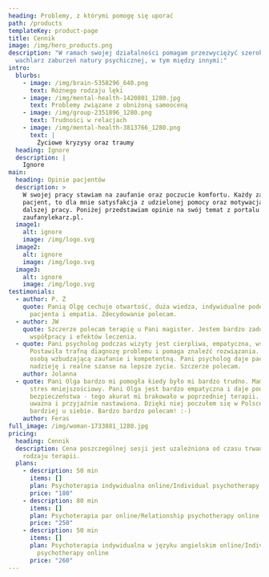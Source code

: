 ```yaml
---
heading: Problemy, z którymi pomogę się uporać
path: /products
templateKey: product-page
title: Cennik
image: /img/hero_products.png
description: "W ramach swojej działalności pomagam przezwyciężyć szeroki
  wachlarz zaburzeń natury psychicznej, w tym między innymi:"
intro:
  blurbs:
    - image: /img/brain-5358296_640.png
      text: Różnego rodzaju lęki
    - image: /img/mental-health-1420801_1280.jpg
      text: Problemy związane z obniżoną samooceną
    - image: /img/group-2351896_1280.png
      text: Trudności w relacjach
    - image: /img/mental-health-3813766_1280.png
      text: |
        Życiowe kryzysy oraz traumy
  heading: Ignore
  description: |
    Ignore
main:
  heading: Opinie pacjentów
  description: >
    W swojej pracy stawiam na zaufanie oraz poczucie komfortu. Każdy zadowolony
    pacjent, to dla mnie satysfakcja z udzielonej pomocy oraz motywacja do
    dalszej pracy. Poniżej przedstawiam opinie na swój temat z portalu
    zaufanylekarz.pl.
  image1:
    alt: ignore
    image: /img/logo.svg
  image2:
    alt: ignore
    image: /img/logo.svg
  image3:
    alt: ignore
    image: /img/logo.svg
testimonials:
  - author: P. Ż
    quote: Panią Olgę cechuje otwartość, duża wiedza, indywidualne podejście do
      pacjenta i empatia. Zdecydowanie polecam.
  - author: JW
    quote: Szczerze polecam terapię u Pani magister. Jestem bardzo zadowolona ze
      współpracy i efektów leczenia.
  - quote: Pani psycholog podczas wizyty jest cierpliwa, empatyczna, wspierająca.
      Postawiła trafną diagnozę problemu i pomaga znaleźć rozwiązania. Jest
      osobą wzbudzającą zaufanie i kompetentną. Pani psycholog daje pacjentowi
      nadzieję i realne szanse na lepsze życie. Szczerze polecam.
    author: Jolanna
  - quote: Pani Olga bardzo mi pomogła kiedy było mi bardzo trudno. Mam depresję i
      stres mniejszościowy. Pani Olga jest bardzo empatyczna i daje pouczucie
      bezpieczeństwa - tego akurat mi brakowało w poprzedniej terapii. Jest
      uważna i przyjaźnie nastawiona. Dzięki niej poczułem się w Polsce jeszcze
      bardziej u siebie. Bardzo bardzo polecam! :-)
    author: Feras
full_image: /img/woman-1733881_1280.jpg
pricing:
  heading: Cennik
  description: Cena poszczególnej sesji jest uzależniona od czasu trwania oraz
    rodzaju terapii.
  plans:
    - description: 50 min
      items: []
      plan: Psychoterapia indywidualna online/Individual psychotherapy online
      price: "180"
    - description: 80 min
      items: []
      plan: Psychoterapia par online/Relationship psychotherapy online
      price: "250"
    - description: 50 min
      items: []
      plan: Psychoterapia indywidualna w języku angielskim online/Individual
        psychotherapy online
      price: "260"
---
```

